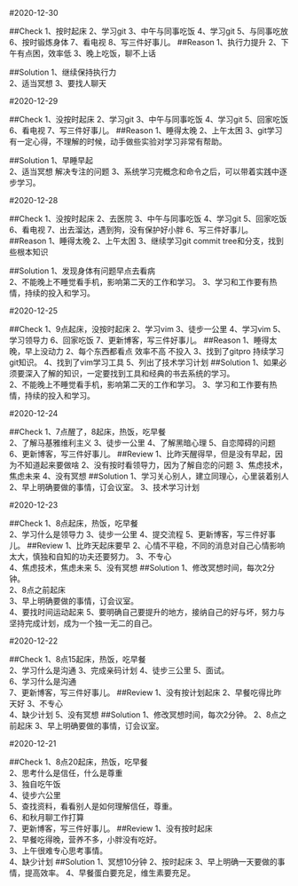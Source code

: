 #2020-12-30

##Check
1、按时起床
2、学习git
3、中午与同事吃饭
4、学习git
5、与同事吃放
6、按时锻炼身体
7、看电视
8、写三件好事儿。
##Reason
1、执行力提升
2、下午有点困，效率低
3、晚上吃饭，聊不上话

##Solution
1、继续保持执行力  
2、适当冥想
3、要找人聊天


#2020-12-29

##Check
1、没按时起床
2、学习git
3、中午与同事吃饭
4、学习git
5、回家吃饭
6、看电视
7、写三件好事儿。
##Reason
1、睡得太晚
2、上午太困
3、git学习有一定心得，不理解的时候，动手做些实验对学习非常有帮助。

##Solution
1、早睡早起  
2、适当冥想 解决专注的问题
3、系统学习完概念和命令之后，可以带着实践中逐步学习。



#2020-12-28

##Check
1、没按时起床
2、去医院
3、中午与同事吃饭
4、学习git
5、回家吃饭
6、看电视
7、出去溜达，遇到狗，没有保护好小胖
6、写三件好事儿。
##Reason
1、睡得太晚
2、上午太困
3、继续学习git commit tree和分支，找到些根本知识

##Solution
1、发现身体有问题早点去看病   
2、不能晚上不睡觉看手机，影响第二天的工作和学习。
3、学习和工作要有热情，持续的投入和学习。

#2020-12-25

##Check
1、9点起床，没按时起床
2、学习vim
3、徒步一公里
4、学习vim
5、学习领导力
6、回家吃饭
7、更新博客，写三件好事儿。
##Reason
1、睡得太晚，早上没动力
2、每个东西都看点 效率不高 不投入
3、找到了gitpro 持续学习git知识。
4、找到了vim学习工具
5、列出了技术学习计划
##Solution
1、如果必须要深入了解的知识，一定要找到工具和经典的书去系统的学习。   
2、不能晚上不睡觉看手机，影响第二天的工作和学习。
3、学习和工作要有热情，持续的投入和学习。




#2020-12-24

##Check
1、7点醒了，8起床，热饭，吃早餐  
2、了解马基雅维利主义
3、徒步一公里
4、了解黑暗心理
5、自恋障碍的问题
6、更新博客，写三件好事儿。
##Review
1、比昨天醒得早，但是没有早起，因为不知道起来要做啥
2、没有按时看领导力，因为了解自恋的问题
3、焦虑技术，焦虑未来
4、没有冥想
##Solution
1、学习关心别人，建立同理心，心里装着别人
2、早上明确要做的事情，订会议室。 
3、技术学习计划


#2020-12-23

##Check
1、8点起床，热饭，吃早餐  
2、学习什么是领导力
3、徒步一公里
4、提交流程
5、更新博客，写三件好事儿。
##Review
1、比昨天起床要早
2、心情不平稳，不同的消息对自己心情影响太大，慎独和自知的功夫还要努力。
3、不专心  
4、焦虑技术，焦虑未来
5、没有冥想
##Solution
1、修改冥想时间，每次2分钟。  
2、8点之前起床  
3、早上明确要做的事情，订会议室。  
4、要找时间运动起来
5、要明确自己要提升的地方，接纳自己的好与坏，努力与坚持完成计划，成为一个独一无二的自己。


#2020-12-22

##Check
1、8点15起床，热饭，吃早餐  
2、学习什么是沟通
3、完成亲码计划
4、徒步三公里
5、面试。  
6、学习什么是沟通  
7、更新博客，写三件好事儿。
##Review
1、没有按计划起床
2、早餐吃得比昨天好
3、不专心  
4、缺少计划
5、没有冥想
##Solution
1、修改冥想时间，每次2分钟。
2、8点之前起床
3、早上明确要做的事情，订会议室。

#2020-12-21

##Check
1、8点20起床，热饭，吃早餐  
2、思考什么是信任，什么是尊重  
3、独自吃午饭  
4、徒步六公里  
5、查找资料，看看别人是如何理解信任，尊重。  
6、和秋月聊工作打算  
7、更新博客，写三件好事儿。
##Review
1、没有按时起床  
2、早餐吃得晚，营养不多，小胖没有吃好。  
3、上午很难专心思考事情。  
4、缺少计划
##Solution
1、冥想10分钟
2、按时起床
3、早上明确一天要做的事情，提高效率。
4、早餐蛋白要充足，维生素要充足。


